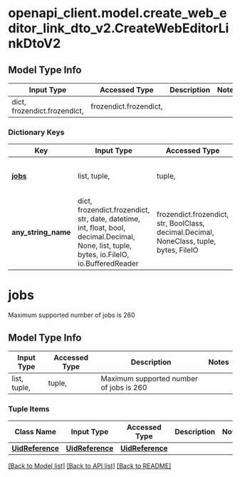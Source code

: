 # openapi_client.model.create_web_editor_link_dto_v2.CreateWebEditorLinkDtoV2

## Model Type Info
Input Type | Accessed Type | Description | Notes
------------ | ------------- | ------------- | -------------
dict, frozendict.frozendict,  | frozendict.frozendict,  |  | 

### Dictionary Keys
Key | Input Type | Accessed Type | Description | Notes
------------ | ------------- | ------------- | ------------- | -------------
**[jobs](#jobs)** | list, tuple,  | tuple,  | Maximum supported number of jobs is 260 | 
**any_string_name** | dict, frozendict.frozendict, str, date, datetime, int, float, bool, decimal.Decimal, None, list, tuple, bytes, io.FileIO, io.BufferedReader | frozendict.frozendict, str, BoolClass, decimal.Decimal, NoneClass, tuple, bytes, FileIO | any string name can be used but the value must be the correct type | [optional]

# jobs

Maximum supported number of jobs is 260

## Model Type Info
Input Type | Accessed Type | Description | Notes
------------ | ------------- | ------------- | -------------
list, tuple,  | tuple,  | Maximum supported number of jobs is 260 | 

### Tuple Items
Class Name | Input Type | Accessed Type | Description | Notes
------------- | ------------- | ------------- | ------------- | -------------
[**UidReference**](UidReference.md) | [**UidReference**](UidReference.md) | [**UidReference**](UidReference.md) |  | 

[[Back to Model list]](../../README.md#documentation-for-models) [[Back to API list]](../../README.md#documentation-for-api-endpoints) [[Back to README]](../../README.md)

